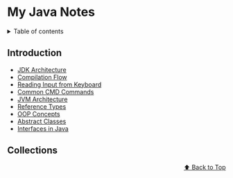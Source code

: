 <div id="top"></div>

# My Java Notes

<details>
<summary>Table of contents</summary>

-   [Introduction](#introduction)
-   [Collections](#collections)

</details>

## Introduction

  - [JDK Architecture](./1.Introduction/README.md#jdk-architecture)
  - [Compilation Flow](./1.Introduction/README.md#compilation-flow)
  - [Reading Input from Keyboard](./1.Introduction/README.md#reading-input-from-keyboard)
  - [Common CMD Commands](./1.Introduction/README.md#common-cmd-commands)
  - [JVM Architecture](./1.Introduction/README.md#jvm-architecture)
  - [Reference Types](./1.Introduction/README.md#reference-types)
  - [OOP Concepts](./1.Introduction/README.md#oop-concepts)
  - [Abstract Classes](./1.Introduction/README.md#abstract-classes)
  - [Interfaces in Java](./1.Introduction/README.md#interfaces-in-java)


## Collections


<p align="right"><a href="#top">⬆️ Back to Top</a></p>

